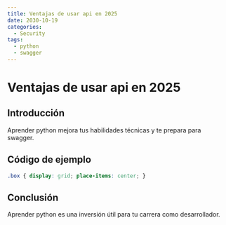 ```yaml
---
title: Ventajas de usar api en 2025
date: 2030-10-19
categories:
  - Security
tags:
  - python
  - swagger
---
```


# Ventajas de usar api en 2025

## Introducción

Aprender python mejora tus habilidades técnicas y te prepara para swagger.

## Código de ejemplo

```css
.box { display: grid; place-items: center; }
```

## Conclusión

Aprender python es una inversión útil para tu carrera como desarrollador.